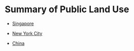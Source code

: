 # Summary of Public Land Use

- [Singapore]()

- [New York City]()

- [China](../descriptions/China.md)